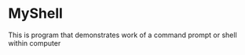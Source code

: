MyShell
=======

This is program that demonstrates work of a command prompt or shell within computer
